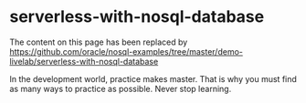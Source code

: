 # serverless-with-nosql-database


The content on this page has been replaced by https://github.com/oracle/nosql-examples/tree/master/demo-livelab/serverless-with-nosql-database

In the development world, practice makes master. That is why you must find as many ways to practice as possible. Never stop learning.
